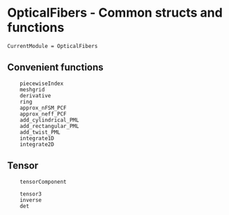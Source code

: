 # OpticalFibers - Common structs and functions

```@meta
CurrentModule = OpticalFibers
```

## Convenient functions
```@docs
    piecewiseIndex
    meshgrid
    derivative
    ring
    approx_nFSM_PCF
    approx_neff_PCF
    add_cylindrical_PML
    add_rectangular_PML
    add_twist_PML
    integrate1D
    integrate2D
```

## Tensor
```@docs
    tensorComponent
```

```@docs
    tensor3
    inverse
    det
```


